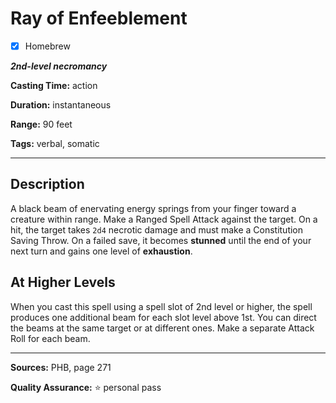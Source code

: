 # Ray of Enfeeblement

- [x] Homebrew

***2nd-level necromancy***

**Casting Time:** action

**Duration:** instantaneous

**Range:** 90 feet

**Tags:** verbal, somatic

---

## Description
A black beam of enervating energy springs from your finger toward a creature within range.
Make a Ranged Spell Attack against the target.
On a hit, the target takes `2d4` necrotic damage and must make a Constitution Saving Throw.
On a failed save, it becomes **stunned** until the end of your next turn and gains one level of **exhaustion**.

## At Higher Levels
When you cast this spell using a spell slot of 2nd level or higher, the spell produces one additional beam for each slot level above 1st.
You can direct the beams at the same target or at different ones.
Make a separate Attack Roll for each beam.

---

**Sources:** PHB, page 271

**Quality Assurance:** :star: personal pass
